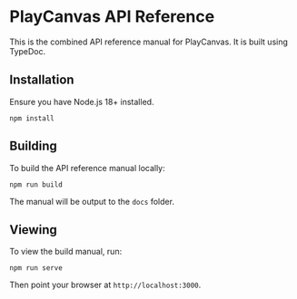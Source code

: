 # PlayCanvas API Reference

This is the combined API reference manual for PlayCanvas. It is built using TypeDoc.

## Installation

Ensure you have Node.js 18+ installed.

    npm install

## Building

To build the API reference manual locally:

    npm run build

The manual will be output to the `docs` folder.

## Viewing

To view the build manual, run:

    npm run serve

Then point your browser at `http://localhost:3000`.
